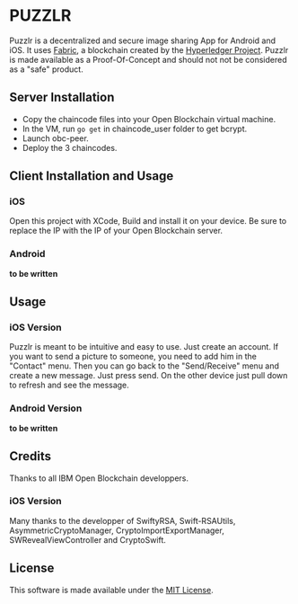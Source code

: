 # PUZZLR

Puzzlr is a decentralized and secure image sharing App for Android and iOS. It uses [Fabric](https://github.com/hyperledger/fabric), a blockchain created by the [Hyperledger Project](https://www.hyperledger.org). Puzzlr is made available as a Proof-Of-Concept and should not not be considered as a "safe" product.

## Server Installation

- Copy the chaincode files into your Open Blockchain virtual machine.
- In the VM, run `go get` in chaincode_user folder to get bcrypt.
- Launch obc-peer.
- Deploy the 3 chaincodes.

## Client Installation and Usage



### iOS

Open this project with XCode, Build and install it on your device. Be sure to replace the IP with the IP of your Open Blockchain server.

### Android

**to be written**

## Usage

### iOS Version

Puzzlr is meant to be intuitive and easy to use. Just create an account. If you want to send a picture to someone, you need to add him in the "Contact" menu. Then you can go back to the "Send/Receive" menu and create a new message. Just press send.
On the other device just pull down to refresh and see the message.

### Android Version

**to be written**

## Credits

Thanks to all IBM Open Blockchain developpers.

### iOS Version

Many thanks to the developper of SwiftyRSA, Swift-RSAUtils, AsymmetricCryptoManager, CryptoImportExportManager, SWRevealViewController and CryptoSwift.

## License

This software is made available under the [MIT License](LICENSE).